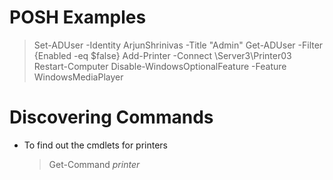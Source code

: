 # POSH Examples

> Set-ADUser -Identity ArjunShrinivas -Title "Admin"
> Get-ADUser -Filter {Enabled -eq $false}
> Add-Printer -Connect \\Server3\Printer03
> Restart-Computer
> Disable-WindowsOptionalFeature -Feature WindowsMediaPlayer

# Discovering Commands

- To find out the cmdlets for printers

	> Get-Command *printer*